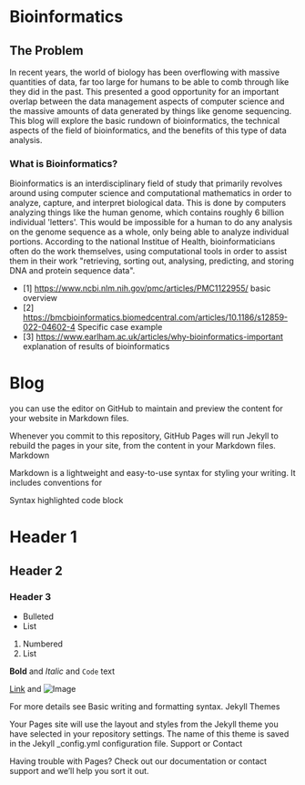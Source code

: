 # Bioinformatics 

## The Problem
In recent years, the world of biology has been overflowing with massive quantities of data, far too large for humans to be able to comb through like they did in the past. This presented a good opportunity for an important overlap between the data management aspects of computer science and the massive amounts of data generated by things like genome sequencing. This blog will explore the basic rundown of bioinformatics, the technical aspects of the field of bioinformatics, and the benefits of this type of data analysis.

### What is Bioinformatics?
Bioinformatics is an interdisciplinary field of study that primarily revolves around using computer science and computational mathematics in order to analyze, capture, and interpret biological data. This is done by computers analyzing things like the human genome, which contains roughly 6 billion individual 'letters'. This would be impossible for a human to do any analysis on the genome sequence as a whole, only being able to analyze individual portions. According to the national Institue of Health, bioinformaticians often do the work themselves, using computational tools in order to assist them in their work "retrieving, sorting out, analysing, predicting, and storing DNA and protein sequence data".




 - [1] https://www.ncbi.nlm.nih.gov/pmc/articles/PMC1122955/ basic overview
 - [2] https://bmcbioinformatics.biomedcentral.com/articles/10.1186/s12859-022-04602-4 Specific case example
 - [3] https://www.earlham.ac.uk/articles/why-bioinformatics-important explanation of results of bioinformatics



# Blog
you can use the editor on GitHub to maintain and preview the content for your website in Markdown files.

Whenever you commit to this repository, GitHub Pages will run Jekyll to rebuild the pages in your site, from the content in your Markdown files.
Markdown

Markdown is a lightweight and easy-to-use syntax for styling your writing. It includes conventions for

Syntax highlighted code block

# Header 1
## Header 2
### Header 3

- Bulleted
- List

1. Numbered
2. List

**Bold** and _Italic_ and `Code` text

[Link](url) and ![Image](src)

For more details see Basic writing and formatting syntax.
Jekyll Themes

Your Pages site will use the layout and styles from the Jekyll theme you have selected in your repository settings. The name of this theme is saved in the Jekyll _config.yml configuration file.
Support or Contact

Having trouble with Pages? Check out our documentation or contact support and we’ll help you sort it out.

